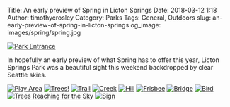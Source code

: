 Title: An early preview of Spring in Licton Springs
Date: 2018-03-12 1:18
Author: timothycrosley
Category: Parks
Tags: General, Outdoors
slug: an-early-preview-of-spring-in-licton-springs
og_image: images/spring/spring.jpg

[![Park Entrance](/images/spring/entrance.jpg)](/images/spring/entrance.jpg)

In hopefully an early preview of what Spring has to offer this year, Licton Springs Park was a beautiful sight this weekend backdropped by clear
Seattle skies.

[![Play Area](/images/spring/play_area.jpg)](/images/spring/play_area.jpg)
[![Trees!](/images/spring/trees.jpg)](/images/spring/trees.jpg)
[![Trail](/images/spring/trail.jpg)](/images/spring/trail.jpg)
[![Creek](/images/spring/creek.jpg)](/images/spring/creek.jpg)
[![Hill](/images/spring/hill.jpg)](/images/spring/hill.jpg)
[![Frisbee](/images/spring/frisbee.jpg)](/images/spring/frisbee.jpg)
[![Bridge](/images/spring/bridge.jpg)](/images/spring/bridge.jpg)
[![Bird](/images/spring/bird.jpg)](/images/spring/bird.jpg)
[![Trees Reaching for the Sky](/images/spring/reaching.jpg)](/images/spring/reaching.jpg)
[![Sign](/images/spring/sign.jpg)](/images/spring/sign.jpg)
